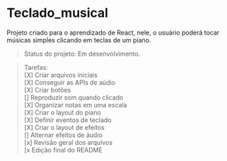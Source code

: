 # Teclado_musical

Projeto criado para o aprendizado de React, nele, o usuário poderá tocar músicas simples clicando em teclas de um piano.

>Status do projeto: Em desenvolvimento.

>Tarefas: <br>
[X] Criar arquivos iniciais <br>
[X] Conseguir as APIs de aúdio <br>
[X] Criar botões <br>
[] Reproduzir som quando clicado <br>
[X] Organizar notas em uma escala <br>
[X] Criar o layout do piano <br>
[X] Definir eventos de teclado <br>
[X] Criar o layout de efeitos <br>
[] Alternar efeitos de áudio <br>
[x] Revisão geral dos arquivos <br>
[x Edição final do README <br>
